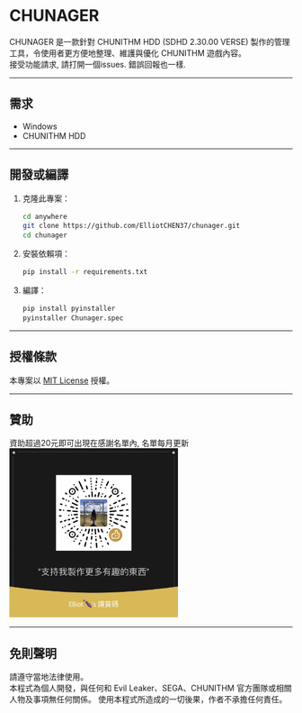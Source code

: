 # CHUNAGER

CHUNAGER 是一款針對 CHUNITHM HDD (SDHD 2.30.00 VERSE) 製作的管理工具，令使用者更方便地整理、維護與優化 CHUNITHM 遊戲內容。<br>
接受功能請求, 請打開一個issues. 錯誤回報也一樣.<br>

---

## 需求
- Windows
- CHUNITHM HDD

---

## 開發或編譯
1. 克隆此專案：
   ```bash
   cd anywhere
   git clone https://github.com/ElliotCHEN37/chunager.git
   cd chunager
   ```
2. 安裝依賴項：
   ```bash
   pip install -r requirements.txt
   ```
3. 編譯：
   ```bash
   pip install pyinstaller
   pyinstaller Chunager.spec
   ```

---

## 授權條款
本專案以 [MIT License](https://raw.githubusercontent.com/ElliotCHEN37/chunager/refs/heads/main/LICENSE.txt) 授權。

---

## 贊助
資助超過20元即可出現在感謝名單內, 名單每月更新<br>
<img src="Source/img/wc_spon.JPG" width=300>

---

## 免則聲明
請遵守當地法律使用。<br>
本程式為個人開發，與任何和 Evil Leaker、SEGA、CHUNITHM 官方團隊或相關人物及事項無任何關係。
使用本程式所造成的一切後果，作者不承擔任何責任。
